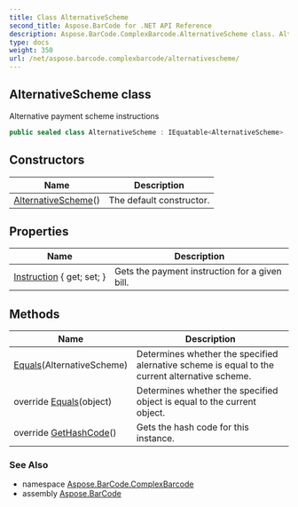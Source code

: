 ```yaml
---
title: Class AlternativeScheme
second_title: Aspose.BarCode for .NET API Reference
description: Aspose.BarCode.ComplexBarcode.AlternativeScheme class. Alternative payment scheme instructions
type: docs
weight: 350
url: /net/aspose.barcode.complexbarcode/alternativescheme/
---
```

## AlternativeScheme class

Alternative payment scheme instructions

```csharp
public sealed class AlternativeScheme : IEquatable<AlternativeScheme>
```

## Constructors

| Name | Description |
| --- | --- |
| [AlternativeScheme](alternativescheme/)() | The default constructor. |

## Properties

| Name | Description |
| --- | --- |
| [Instruction](../../aspose.barcode.complexbarcode/alternativescheme/instruction/) { get; set; } | Gets the payment instruction for a given bill. |

## Methods

| Name | Description |
| --- | --- |
| [Equals](../../aspose.barcode.complexbarcode/alternativescheme/equals/#equals)(AlternativeScheme) | Determines whether the specified alernative scheme is equal to the current alternative scheme. |
| override [Equals](../../aspose.barcode.complexbarcode/alternativescheme/equals/#equals_1)(object) | Determines whether the specified object is equal to the current object. |
| override [GetHashCode](../../aspose.barcode.complexbarcode/alternativescheme/gethashcode/)() | Gets the hash code for this instance. |

### See Also

* namespace [Aspose.BarCode.ComplexBarcode](../../aspose.barcode.complexbarcode/)
* assembly [Aspose.BarCode](../../)


